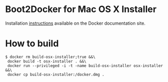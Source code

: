 Boot2Docker for Mac OS X Installer
=============

Installation [instructions](http://docs.docker.io/installation/mac/) available on the Docker documentation site.

How to build
============

```
$ docker rm build-osx-installer;true &&\
 docker build -t osx-installer . &&\
 docker run --privileged -i -t -name build-osx-installer osx-installer &&\
 docker cp build-osx-installer:/docker.dmg .
```
